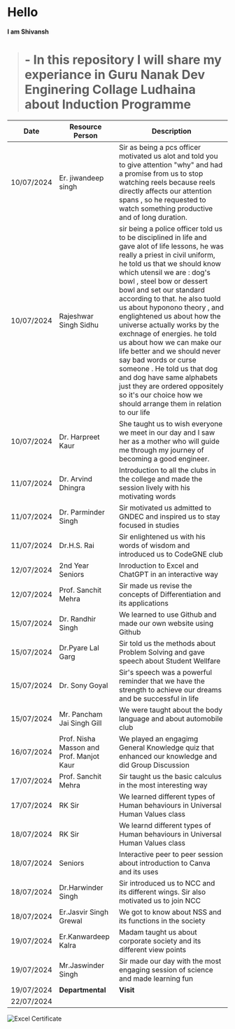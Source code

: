 # Hello
**I am Shivansh** 
> # - **In this repository I will share my experiance in Guru Nanak Dev Enginering Collage Ludhaina about Induction Programme**

| Date | Resource Person | Description |
| ---- | --------------- | ----------- |
| 10/07/2024 | Er. jiwandeep singh | Sir as being a pcs officer motivated us alot and told you to give attention "why" and had a promise from us to stop watching reels because reels directly affects our attention spans , so he requested to watch something productive and of long duration. |
| 10/07/2024 | Rajeshwar Singh Sidhu | sir being a police officer told us to be disciplined in life and gave alot of life lessons, he was really a priest in civil uniform, he told us that we should know which utensil we are : dog's bowl , steel bow or dessert bowl and set our standard according to that. he also tuold us about hyponono theory , and englightened us about how the universe actually works by the exchnage of energies. he told us about how we can make our life better and we should never say bad words or curse someone . He told us that dog and dog have same alphabets just they are ordered oppositely so it's our choice how we should arrange them in relation to our life |
| 10/07/2024 | Dr. Harpreet Kaur | She taught us to wish everyone we meet in our day and I saw her as a mother who will guide me through my journey of becoming a good engineer. |
| 11/07/2024 | Dr. Arvind Dhingra | Introduction to all the clubs in the college and made the session lively with his motivating words  |
| 11/07/2024 | Dr. Parminder Singh | Sir motivated us admitted to GNDEC and inspired us to stay focused in studies |
| 11/07/2024 | Dr.H.S. Rai | Sir enlightened us with his words of wisdom and introduced us to CodeGNE club |
| 12/07/2024 | 2nd Year Seniors | Inroduction to Excel and ChatGPT in an interactive way |
| 12/07/2024 | Prof. Sanchit Mehra| Sir made us revise the concepts of Differentiation and its applications |
| 15/07/2024 | Dr. Randhir Singh | We learned to use Github and made our own website using Github |
| 15/07/2024 | Dr.Pyare Lal Garg | Sir told us the methods about Problem Solving and gave speech about Student Wellfare |
| 15/07/2024 | Dr. Sony Goyal | Sir's speech was a powerful reminder that we have the strength to achieve our dreams and be successful in life |
| 15/07/2024 | Mr. Pancham Jai Singh Gill | We were taught about the body language and about automobile club |
|  16/07/2024 | Prof. Nisha Masson and Prof. Manjot Kaur | We played an engagimg General Knowledge quiz that enhanced our knowledge and did Group Discussion |
|17/07/2024 | Prof. Sanchit Mehra | Sir taught us the basic calculus in the most interesting way  |
|17/07/2024 | RK Sir | We learned different types of Human behaviours in Universal Human Values class |
|18/07/2024 | RK Sir | We learnd different types of Human behaviours in  Universal Human Values class |
|18/07/2024| Seniors | Interactive peer to peer session about introduction to Canva and its uses |
|18/07/2024| Dr.Harwinder Singh | Sir introduced us to NCC and its different wings. Sir also motivated us to join NCC |
|18/07/2024| Er.Jasvir Singh Grewal | We got to know about NSS and its functions in the society |
|19/07/2024|Er.Kanwardeep Kalra| Madam taught us about corporate society and its different view points |
|19/07/2024| Mr.Jaswinder Singh | Sir made our day with the most engaging session of science and made learning fun |
|19/07/2024| **Departmental** | **Visit** |
|22/07/2024| 



![Excel Certificate](https://github.com/user-attachments/assets/2e690cff-fea6-4427-830b-8411a3d8f960)
